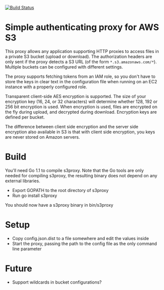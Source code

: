 [![Build Status](https://travis-ci.org/abustany/s3proxy.svg?branch=master)](https://travis-ci.org/abustany/s3proxy)

Simple authenticating proxy for AWS S3
======================================

This proxy allows any application supporting HTTP proxies to access files in a
private S3 bucket (upload or download). The authorization headers are only sent
if the proxy detects a S3 URL (of the form `*.s3.amazonaws.com/*`). Multiple
buckets can be configured with different settings.

The proxy supports fetching tokens from an IAM role, so you don't have to store
the keys in clear text in the configuration file when running on an EC2 instance
with a properly configured role.

Transparent client-side AES encryption is supported. The size of your encryption
key (16, 24, or 32 characters) will determine whether 128, 192 or 256 bit
encryption is used. When encryption is used, files are encrypted on the fly
during upload, and decrypted during download. Encryption keys are defined per
bucket.

The difference between client side encryption and the server side encryption
also available in S3 is that with client side encryption, you keys are never
stored on Amazon servers.

Build
=====
You'll need Go 1.1 to compile s3proxy. Note that the Go tools are only needed
for compiling s3proxy, the resulting binary does not depend on any external
libraries.

- Export GOPATH to the root directory of s3proxy
- Run go install s3proxy

You should now have a s3proxy binary in bin/s3proxy

Setup
=====
- Copy config.json.dist to a file somewhere and edit the values inside
- Start the proxy, passing the path to the config file as the only command line
  parameter

Future
======
- Support wildcards in bucket configurations?
